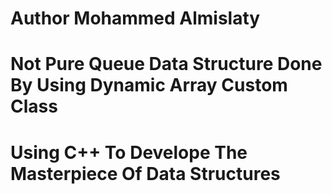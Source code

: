 # Author Mohammed Almislaty
# Not Pure Queue Data Structure Done By Using Dynamic Array Custom Class
# Using C++ To Develope The Masterpiece Of Data Structures